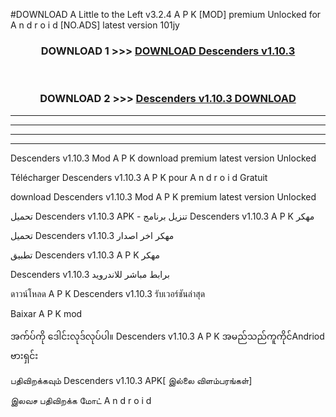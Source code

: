 #DOWNLOAD A Little to the Left v3.2.4 A P K [MOD] premium Unlocked for A n d r o i d [NO.ADS] latest version 101jy 



<div align="center">

<h3>DOWNLOAD 1 >>> <a href="https://downloadmod1.web.app/?judul=Descenders v1.10.3 ">DOWNLOAD Descenders v1.10.3 </a></h3><br>

<h3>DOWNLOAD 2 >>> <a href="https://downloadmod1.web.app/?judul=Descenders v1.10.3 ">Descenders v1.10.3  DOWNLOAD </a></h3>

</div>


----------------------------------------------------------

----------------------------------------------------------

----------------------------------------------------------

----------------------------------------------------------


Descenders v1.10.3  Mod A P K download premium latest version Unlocked

Télécharger Descenders v1.10.3  A P K pour A n d r o i d Gratuit

download Descenders v1.10.3  Mod A P K premium latest version Unlocked

تحميل Descenders v1.10.3  APK - تنزيل برنامج Descenders v1.10.3  A P K مهكر

تحميل Descenders v1.10.3  مهكر اخر اصدار

تطبيق Descenders v1.10.3  A P K مهكر

Descenders v1.10.3  برابط مباشر للاندرويد

ดาวน์โหลด A P K Descenders v1.10.3  รับเวอร์ชันล่าสุด

Baixar A P K mod

အက်ပ်ကို ဒေါင်းလုဒ်လုပ်ပါ။ Descenders v1.10.3  A P K အမည်သည်ကူကိုင်Andriod ဗားရှင်း

பதிவிறக்கவும் Descenders v1.10.3  APK[ இல்லை விளம்பரங்கள்] 
 
இலவச பதிவிறக்க மோட் A n d r o i d



